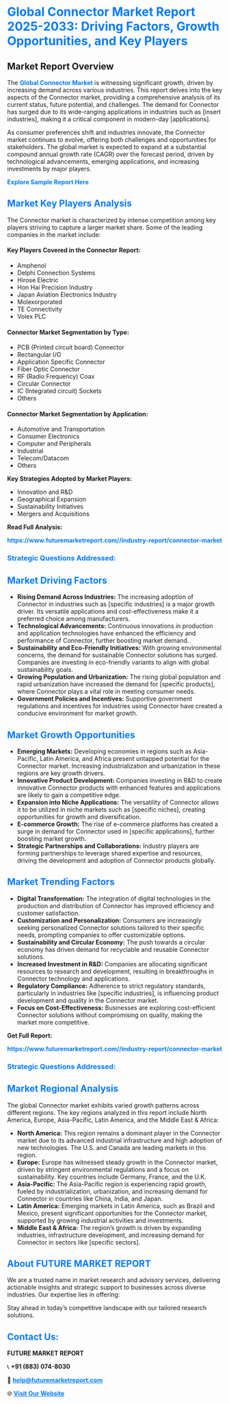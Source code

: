 <h1 style="color: #007BFF;">Global Connector Market Report 2025-2033: Driving Factors, Growth Opportunities, and Key Players</h1>

<section id="overview">
<h2>Market Report Overview</h2>
<p>The <a href="https://www.futuremarketreport.com//industry-report/connector-market" style="color: #007BFF; text-decoration: none;"><strong>Global Connector Market</strong></a> is witnessing significant growth, driven by increasing demand across various industries. This report delves into the key aspects of the Connector market, providing a comprehensive analysis of its current status, future potential, and challenges. The demand for Connector has surged due to its wide-ranging applications in industries such as [insert industries], making it a critical component in modern-day [applications].</p>
<p>As consumer preferences shift and industries innovate, the Connector market continues to evolve, offering both challenges and opportunities for stakeholders. The global market is expected to expand at a substantial compound annual growth rate (CAGR) over the forecast period, driven by technological advancements, emerging applications, and increasing investments by major players.</p>
</section>

<section id="overview">
<p><a href="https://www.futuremarketreport.com//request-sample/reportId=50643" style="color: #007BFF; text-decoration: none;"><strong>Explore Sample Report Here</strong></a></p>
</section>

<section id="key-players">
<h2 style="color: #007BFF;">Market Key Players Analysis</h2>
<p>The Connector market is characterized by intense competition among key players striving to capture a larger market share. Some of the leading companies in the market include:</p>
<h4>Key Players Covered in the Connector Report:</h4>
<ul><li>Amphenol</li><li>Delphi Connection Systems</li><li>Hirose Electric</li><li>Hon Hai Precision Industry</li><li>Japan Aviation Electronics Industry</li><li>Molexorporated</li><li>TE Connectivity</li><li>Volex PLC</li></ul>
<h4>Connector Market Segmentation by Type:</h4>
<ul><li>PCB (Printed circuit board) Connector</li><li>Rectangular I/O</li><li>Application Specific Connector</li><li>Fiber Optic Connector</li><li>RF (Radio Frequency) Coax</li><li>Circular Connector</li><li>IC (Integrated circuit) Sockets</li><li>Others</li></ul>

<h4>Connector Market Segmentation by Application:</h4>
<ul><li>Automotive and Transportation</li><li>Consumer Electronics</li><li>Computer and Peripherals</li><li>Industrial</li><li>Telecom/Datacom</li><li>Others</li></ul>
<p><strong>Key Strategies Adopted by Market Players:</strong></p>
<ul>
<li>Innovation and R&D</li>
<li>Geographical Expansion</li>
<li>Sustainability Initiatives</li>
<li>Mergers and Acquisitions</li>
</ul>
</section>

<section>
<p><strong>Read Full Analysis: </strong></p><a href="https://www.futuremarketreport.com//industry-report/connector-market" style="color: #007BFF; text-decoration: none;"><strong>https://www.futuremarketreport.com//industry-report/connector-market</strong></a>
<h3 style="color: #007BFF;">Strategic Questions Addressed:</h3>
</section>

<section id="driving-factors">
<h2 style="color: #007BFF;">Market Driving Factors</h2>
<ul>
<li><strong>Rising Demand Across Industries:</strong> The increasing adoption of Connector in industries such as [specific industries] is a major growth driver. Its versatile applications and cost-effectiveness make it a preferred choice among manufacturers.</li>
<li><strong>Technological Advancements:</strong> Continuous innovations in production and application technologies have enhanced the efficiency and performance of Connector, further boosting market demand.</li>
<li><strong>Sustainability and Eco-Friendly Initiatives:</strong> With growing environmental concerns, the demand for sustainable Connector solutions has surged. Companies are investing in eco-friendly variants to align with global sustainability goals.</li>
<li><strong>Growing Population and Urbanization:</strong> The rising global population and rapid urbanization have increased the demand for [specific products], where Connector plays a vital role in meeting consumer needs.</li>
<li><strong>Government Policies and Incentives:</strong> Supportive government regulations and incentives for industries using Connector have created a conducive environment for market growth.</li>
</ul>
</section>

<section id="growth-opportunities">
<h2 style="color: #007BFF;">Market Growth Opportunities</h2>
<ul>
<li><strong>Emerging Markets:</strong> Developing economies in regions such as Asia-Pacific, Latin America, and Africa present untapped potential for the Connector market. Increasing industrialization and urbanization in these regions are key growth drivers.</li>
<li><strong>Innovative Product Development:</strong> Companies investing in R&D to create innovative Connector products with enhanced features and applications are likely to gain a competitive edge.</li>
<li><strong>Expansion into Niche Applications:</strong> The versatility of Connector allows it to be utilized in niche markets such as [specific niches], creating opportunities for growth and diversification.</li>
<li><strong>E-commerce Growth:</strong> The rise of e-commerce platforms has created a surge in demand for Connector used in [specific applications], further boosting market growth.</li>
<li><strong>Strategic Partnerships and Collaborations:</strong> Industry players are forming partnerships to leverage shared expertise and resources, driving the development and adoption of Connector products globally.</li>
</ul>
</section>

<section id="trending-factors">
<h2 style="color: #007BFF;">Market Trending Factors</h2>
<ul>
<li><strong>Digital Transformation:</strong> The integration of digital technologies in the production and distribution of Connector has improved efficiency and customer satisfaction.</li>
<li><strong>Customization and Personalization:</strong> Consumers are increasingly seeking personalized Connector solutions tailored to their specific needs, prompting companies to offer customizable options.</li>
<li><strong>Sustainability and Circular Economy:</strong> The push towards a circular economy has driven demand for recyclable and reusable Connector solutions.</li>
<li><strong>Increased Investment in R&D:</strong> Companies are allocating significant resources to research and development, resulting in breakthroughs in Connector technology and applications.</li>
<li><strong>Regulatory Compliance:</strong> Adherence to strict regulatory standards, particularly in industries like [specific industries], is influencing product development and quality in the Connector market.</li>
<li><strong>Focus on Cost-Effectiveness:</strong> Businesses are exploring cost-efficient Connector solutions without compromising on quality, making the market more competitive.</li>
</ul>
</section>

<section>
<p><strong>Get Full Report: </strong></p><a href="https://www.futuremarketreport.com//industry-report/connector-market" style="color: #007BFF; text-decoration: none;"><strong>https://www.futuremarketreport.com//industry-report/connector-market</strong></a>
<h3 style="color: #007BFF;">Strategic Questions Addressed:</h3>
</section>


<section id="regional-analysis">
<h2 style="color: #007BFF;">Market Regional Analysis</h2>
<p>The global Connector market exhibits varied growth patterns across different regions. The key regions analyzed in this report include North America, Europe, Asia-Pacific, Latin America, and the Middle East & Africa:</p>
<ul>
<li><strong>North America:</strong> This region remains a dominant player in the Connector market due to its advanced industrial infrastructure and high adoption of new technologies. The U.S. and Canada are leading markets in this region.</li>
<li><strong>Europe:</strong> Europe has witnessed steady growth in the Connector market, driven by stringent environmental regulations and a focus on sustainability. Key countries include Germany, France, and the U.K.</li>
<li><strong>Asia-Pacific:</strong> The Asia-Pacific region is experiencing rapid growth, fueled by industrialization, urbanization, and increasing demand for Connector in countries like China, India, and Japan.</li>
<li><strong>Latin America:</strong> Emerging markets in Latin America, such as Brazil and Mexico, present significant opportunities for the Connector market, supported by growing industrial activities and investments.</li>
<li><strong>Middle East & Africa:</strong> The region’s growth is driven by expanding industries, infrastructure development, and increasing demand for Connector in sectors like [specific sectors].</li>
</ul>
</section>

<footer>
<h2 style="color: #007BFF;">About FUTURE MARKET REPORT</h2>
<p>We are a trusted name in market research and advisory services, delivering actionable insights and strategic support to businesses across diverse industries. Our expertise lies in offering:</p>

<p>Stay ahead in today’s competitive landscape with our tailored research solutions.</p>

<h2 style="color: #007BFF;">Contact Us:</h2>
<p><strong>FUTURE MARKET REPORT</strong></p>
<p>📞 <strong>+91 (883) 074-8030</strong></p>
<p>📧 <strong><a href="mailto:help@futuremarketreport.com" style="color: #007BFF;">help@futuremarketreport.com</a></strong></p>
<p>🌐 <strong><a href="https://www.futuremarketreport.com/" style="color: #007BFF;">Visit Our Website</a></strong></p>
</footer>